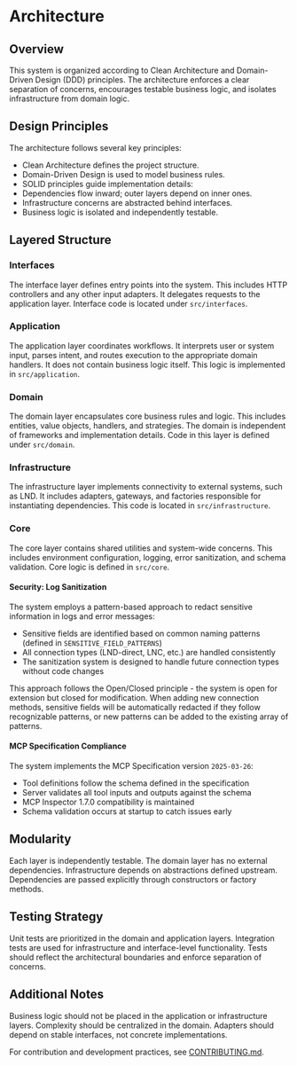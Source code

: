 # Architecture

## Overview

This system is organized according to Clean Architecture and Domain-Driven Design (DDD) principles. The architecture enforces a clear separation of concerns, encourages testable business logic, and isolates infrastructure from domain logic.

## Design Principles

The architecture follows several key principles:

- Clean Architecture defines the project structure.
- Domain-Driven Design is used to model business rules.
- SOLID principles guide implementation details:
- Dependencies flow inward; outer layers depend on inner ones.
- Infrastructure concerns are abstracted behind interfaces.
- Business logic is isolated and independently testable.

## Layered Structure

### Interfaces

The interface layer defines entry points into the system. This includes HTTP controllers and any other input adapters. It delegates requests to the application layer. Interface code is located under `src/interfaces`.

### Application

The application layer coordinates workflows. It interprets user or system input, parses intent, and routes execution to the appropriate domain handlers. It does not contain business logic itself. This logic is implemented in `src/application`.

### Domain

The domain layer encapsulates core business rules and logic. This includes entities, value objects, handlers, and strategies. The domain is independent of frameworks and implementation details. Code in this layer is defined under `src/domain`.

### Infrastructure

The infrastructure layer implements connectivity to external systems, such as LND. It includes adapters, gateways, and factories responsible for instantiating dependencies. This code is located in `src/infrastructure`.

### Core

The core layer contains shared utilities and system-wide concerns. This includes environment configuration, logging, error sanitization, and schema validation. Core logic is defined in `src/core`.

#### Security: Log Sanitization

The system employs a pattern-based approach to redact sensitive information in logs and error messages:

- Sensitive fields are identified based on common naming patterns (defined in `SENSITIVE_FIELD_PATTERNS`)
- All connection types (LND-direct, LNC, etc.) are handled consistently
- The sanitization system is designed to handle future connection types without code changes

This approach follows the Open/Closed principle - the system is open for extension but closed for modification. When adding new connection methods, sensitive fields will be automatically redacted if they follow recognizable patterns, or new patterns can be added to the existing array of patterns.

#### MCP Specification Compliance

The system implements the MCP Specification version `2025-03-26`:

- Tool definitions follow the schema defined in the specification
- Server validates all tool inputs and outputs against the schema
- MCP Inspector 1.7.0 compatibility is maintained
- Schema validation occurs at startup to catch issues early

## Modularity

Each layer is independently testable. The domain layer has no external dependencies. Infrastructure depends on abstractions defined upstream. Dependencies are passed explicitly through constructors or factory methods.

## Testing Strategy

Unit tests are prioritized in the domain and application layers. Integration tests are used for infrastructure and interface-level functionality. Tests should reflect the architectural boundaries and enforce separation of concerns.

## Additional Notes

Business logic should not be placed in the application or infrastructure layers. Complexity should be centralized in the domain. Adapters should depend on stable interfaces, not concrete implementations.

For contribution and development practices, see [CONTRIBUTING.md](./CONTRIBUTING.md).
